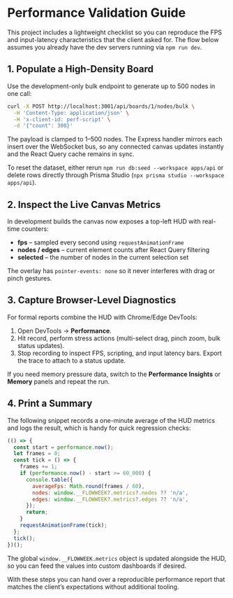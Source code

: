 # Performance Validation Guide

This project includes a lightweight checklist so you can reproduce the FPS and input-latency characteristics that the client asked for. The flow below assumes you already have the dev servers running via `npm run dev`.

## 1. Populate a High-Density Board

Use the development-only bulk endpoint to generate up to 500 nodes in one call:

```bash
curl -X POST http://localhost:3001/api/boards/1/nodes/bulk \
  -H 'Content-Type: application/json' \
  -H 'x-client-id: perf-script' \
  -d '{"count": 300}'
```

The payload is clamped to 1–500 nodes. The Express handler mirrors each insert over the WebSocket bus, so any connected canvas updates instantly and the React Query cache remains in sync.

To reset the dataset, either rerun `npm run db:seed --workspace apps/api` or delete rows directly through Prisma Studio (`npx prisma studio --workspace apps/api`).

## 2. Inspect the Live Canvas Metrics

In development builds the canvas now exposes a top-left HUD with real-time counters:

- **fps** – sampled every second using `requestAnimationFrame`
- **nodes / edges** – current element counts after React Query filtering
- **selected** – the number of nodes in the current selection set

The overlay has `pointer-events: none` so it never interferes with drag or pinch gestures.

## 3. Capture Browser-Level Diagnostics

For formal reports combine the HUD with Chrome/Edge DevTools:

1. Open DevTools → **Performance**.
2. Hit record, perform stress actions (multi-select drag, pinch zoom, bulk status updates).
3. Stop recording to inspect FPS, scripting, and input latency bars. Export the trace to attach to a status update.

If you need memory pressure data, switch to the **Performance Insights** or **Memory** panels and repeat the run.

## 4. Print a Summary

The following snippet records a one-minute average of the HUD metrics and logs the result, which is handy for quick regression checks:

```js
(() => {
  const start = performance.now();
  let frames = 0;
  const tick = () => {
    frames += 1;
    if (performance.now() - start >= 60_000) {
      console.table({
        averageFps: Math.round(frames / 60),
        nodes: window.__FLOWWEEK?.metrics?.nodes ?? 'n/a',
        edges: window.__FLOWWEEK?.metrics?.edges ?? 'n/a',
      });
      return;
    }
    requestAnimationFrame(tick);
  };
  tick();
})();
```

The global `window.__FLOWWEEK.metrics` object is updated alongside the HUD, so you can feed the values into custom dashboards if desired.

With these steps you can hand over a reproducible performance report that matches the client’s expectations without additional tooling.

